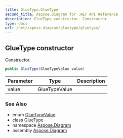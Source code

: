 ```yaml
---
title: GlueType.GlueType
second_title: Aspose.Diagram for .NET API Reference
description: GlueType constructor. Constructor
type: docs
url: /net/aspose.diagram/gluetype/gluetype/
---
```

## GlueType constructor

Constructor.

```csharp
public GlueType(GlueTypeValue value)
```

| Parameter | Type | Description |
| --- | --- | --- |
| value | GlueTypeValue |  |

### See Also

* enum [GlueTypeValue](../../gluetypevalue/)
* class [GlueType](../)
* namespace [Aspose.Diagram](../../gluetype/)
* assembly [Aspose.Diagram](../../../)


